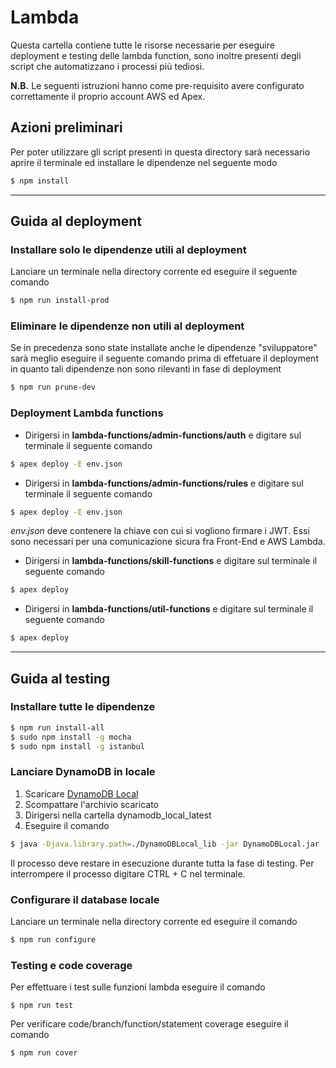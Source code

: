 # Lambda
Questa cartella contiene tutte le risorse necessarie per eseguire deployment e testing delle lambda function, sono inoltre presenti degli script che automatizzano i processi più tediosi.

**N.B.** Le seguenti istruzioni hanno come pre-requisito avere configurato correttamente il proprio account AWS ed Apex.

## Azioni preliminari
Per poter utilizzare gli script presenti in questa directory sarà necessario aprire il terminale ed installare le dipendenze nel seguente modo
```sh
$ npm install
```

___

## Guida al deployment
### Installare **solo** le dipendenze utili al **deployment**
Lanciare un terminale nella directory corrente ed eseguire il seguente comando
```sh
$ npm run install-prod
```

### Eliminare le dipendenze **non** utili al **deployment**
Se in precedenza sono state installate anche le dipendenze "sviluppatore" sarà meglio eseguire il seguente comando prima di effetuare il deployment in quanto tali dipendenze non sono rilevanti in fase di deployment
```sh
$ npm run prune-dev
```

### Deployment Lambda functions

* Dirigersi in **lambda-functions/admin-functions/auth** e digitare sul terminale il seguente comando
```sh
$ apex deploy -E env.json
```
* Dirigersi in **lambda-functions/admin-functions/rules** e digitare sul terminale il seguente comando
```sh
$ apex deploy -E env.json
```
_env.json_ deve contenere la chiave con cui si vogliono firmare i JWT. Essi sono necessari per una comunicazione sicura fra Front-End e AWS Lambda.

* Dirigersi in **lambda-functions/skill-functions** e digitare sul terminale il seguente comando
```sh
$ apex deploy
```
* Dirigersi in **lambda-functions/util-functions** e digitare sul terminale il seguente comando
```sh
$ apex deploy
```
___

## Guida al testing

### Installare tutte le dipendenze
```sh
$ npm run install-all
$ sudo npm install -g mocha
$ sudo npm install -g istanbul
```

### Lanciare DynamoDB in locale
1. Scaricare [DynamoDB Local](http://docs.aws.amazon.com/amazondynamodb/latest/developerguide/DynamoDBLocal.html)
2. Scompattare l'archivio scaricato
3. Dirigersi nella cartella dynamodb\_local\_latest
4. Eseguire il comando
```sh
$ java -Djava.library.path=./DynamoDBLocal_lib -jar DynamoDBLocal.jar -port 8000
```
Il processo deve restare in esecuzione durante tutta la fase di testing. Per interrompere il processo digitare CTRL + C nel terminale.
### Configurare il database locale
Lanciare un terminale nella directory corrente ed eseguire il comando
```sh
$ npm run configure
```

### Testing e code coverage
Per effettuare i test sulle funzioni lambda eseguire il comando
```
$ npm run test
```

Per verificare code/branch/function/statement coverage eseguire il comando
```sh
$ npm run cover
```
